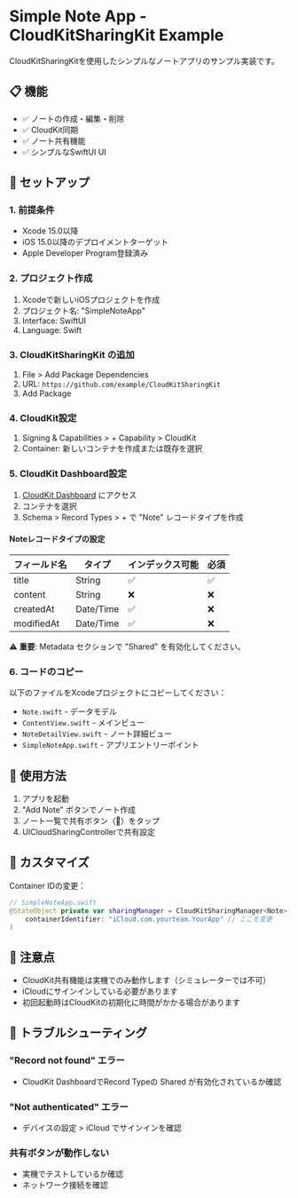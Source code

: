 # Simple Note App - CloudKitSharingKit Example

CloudKitSharingKitを使用したシンプルなノートアプリのサンプル実装です。

## 📋 機能

- ✅ ノートの作成・編集・削除
- ✅ CloudKit同期
- ✅ ノート共有機能
- ✅ シンプルなSwiftUI UI

## 🚀 セットアップ

### 1. 前提条件

- Xcode 15.0以降
- iOS 15.0以降のデプロイメントターゲット
- Apple Developer Program登録済み

### 2. プロジェクト作成

1. Xcodeで新しいiOSプロジェクトを作成
2. プロジェクト名: "SimpleNoteApp"
3. Interface: SwiftUI
4. Language: Swift

### 3. CloudKitSharingKit の追加

1. File > Add Package Dependencies
2. URL: `https://github.com/example/CloudKitSharingKit`
3. Add Package

### 4. CloudKit設定

1. Signing & Capabilities > + Capability > CloudKit
2. Container: 新しいコンテナを作成または既存を選択

### 5. CloudKit Dashboard設定

1. [CloudKit Dashboard](https://icloud.developer.apple.com/dashboard) にアクセス
2. コンテナを選択
3. Schema > Record Types > + で "Note" レコードタイプを作成

#### Noteレコードタイプの設定

| フィールド名 | タイプ | インデックス可能 | 必須 |
|-------------|--------|----------------|------|
| title | String | ✅ | ✅ |
| content | String | ❌ | ❌ |
| createdAt | Date/Time | ✅ | ❌ |
| modifiedAt | Date/Time | ✅ | ❌ |

⚠️ **重要**: Metadata セクションで "Shared" を有効化してください。

### 6. コードのコピー

以下のファイルをXcodeプロジェクトにコピーしてください：

- `Note.swift` - データモデル
- `ContentView.swift` - メインビュー
- `NoteDetailView.swift` - ノート詳細ビュー
- `SimpleNoteApp.swift` - アプリエントリーポイント

## 📱 使用方法

1. アプリを起動
2. "Add Note" ボタンでノート作成
3. ノート一覧で共有ボタン（👥）をタップ
4. UICloudSharingControllerで共有設定

## 🔧 カスタマイズ

Container IDの変更：
```swift
// SimpleNoteApp.swift
@StateObject private var sharingManager = CloudKitSharingManager<Note>(
    containerIdentifier: "iCloud.com.yourteam.YourApp" // ここを変更
)
```

## 📝 注意点

- CloudKit共有機能は実機でのみ動作します（シミュレーターでは不可）
- iCloudにサインインしている必要があります
- 初回起動時はCloudKitの初期化に時間がかかる場合があります

## 🐛 トラブルシューティング

### "Record not found" エラー
- CloudKit DashboardでRecord Typeの Shared が有効化されているか確認

### "Not authenticated" エラー
- デバイスの設定 > iCloud でサインインを確認

### 共有ボタンが動作しない
- 実機でテストしているか確認
- ネットワーク接続を確認